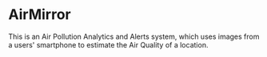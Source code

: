 # AirMirror
This is an Air Pollution Analytics and Alerts system, which uses images from a users' smartphone to estimate the Air Quality of a location.

